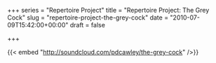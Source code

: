 +++
series = "Repertoire Project"
title = "Repertoire Project: The Grey Cock"
slug = "repertoire-project-the-grey-cock"
date = "2010-07-09T15:42:00+00:00"
draft = false

+++

{{< embed "http://soundcloud.com/pdcawley/the-grey-cock" />}}
<!--more-->
